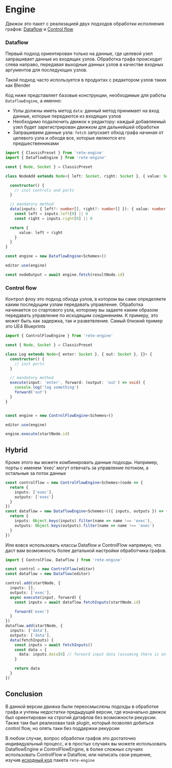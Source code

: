 # Engine

Движок это пакет с реализацией двух подходов обработки исполнения графов: [Dataflow](#dataflow) и [Control flow](#control-flow)

### Dataflow

Первый подход ориентирован только на данные, где целевой узел запрашивает данные из входящих узлов. Обработка графа происходит слева направо, передавая выходные данных узлов в качестве входных аргументов для последующих узлов.

Такой подход часто используется в продуктах с редактором узлов таких как Blender

Код ниже представляет базовые конструкции, необходимые для работы `DataflowEngine`, а именно:

- Узлы должны иметь метод `data`: данный метод принимает на вход данные, которые передаются из входящих узлов
- Необходимо подключить движок к редактору: каждый добавляемый узел будет зарегистрирован движком для дальнейшей обработки
- Запрашиваем данные узла: `fetch` запускает обход графа начиная от целевого узла и обходя все, которые являются его предшественниками

```ts
import { ClassicPreset } from 'rete-engine'
import { DataflowEngine } from 'rete-engine'

const { Node, Socket } = ClassicPreset

class NodeAdd extends Node<{ left: Socket, right: Socket }, { value: Socket }, { }> {

  constructor() {
    // init controls and ports
  }

  // mandatory method
  data(inputs: { left?: number[], right?: number[] }): { value: number } {
    const left = inputs.left[0] || 0
    const right = inputs.right[0] || 0

  return {
      value: left + right
    }
  }
}

const engine = new DataflowEngine<Schemes>()

editor.use(engine)

const nodeOutput = await engine.fetch(resultNode.id)
```

### Control flow

Контрол флоу это подход обхода узлов, в котором вы сами определяете каким последущим узлам передавать управление. Обработка начинается со стартового узла, которому вы задаете каким образом передавать управление по исходящим соединениям. К примеру, это может быть как задержка, так и разветвление. Самый близкий пример это UE4 Blueprints

```ts
import { ControlFlowEngine } from 'rete-engine'

const { Node, Socket } = ClassicPreset

class Log extends Node<{ enter: Socket }, { out: Socket }, {}> {
  constructor() {
    // init ports
  }

  // mandatory method
  execute(input: 'enter', forward: (output: 'out') => void) {
    console.log('log something')
    forward('out')
  }
}


const engine = new ControlFlowEngine<Schemes>()

editor.use(engine)

engine.execute(startNode.id)
```

## Hybrid

Кроме этого  вы можете комбинировать данные подходы. Например, порты с именем 'exec' могут отвечать за управление потоком, а остальные за поток данных

```ts
const controlflow = new ControlFlowEngine<Schemes>(node => {
  return {
    inputs: ['exec'],
    outputs: ['exec']
  }
})
const dataflow = new DataflowEngine<Schemes>(({ inputs, outputs }) => {
  return {
    inputs: Object.keys(inputs).filter(name => name !== 'exec'),
    outputs: Object.keys(outputs).filter(name => name !== 'exec')
  }
})
```

Или вовсе использовать классы Dataflow и ControlFlow напрямую, что даст вам возможность более детальной настройки обработчика графов.

```ts
import { ControlFlow, Dataflow } from 'rete-engine'

const control = new ControlFlow(editor)
const dataflow = new Dataflow(editor)

control.add(startNode, {
  inputs: [],
  outputs: ['exec'],
  async execute(input, forward) {
    const inputs = await dataflow.fetchInputs(startNode.id)

    forward('exec')
  }
})
dataflow.add(startNode, {
  inputs: ['data'],
  outputs: ['data'],
  data(fetchInputs) {
    const inputs = await fetchInputs()
    const data = {
      data: inputs.data[0] // forward input data (assuming there is only one input connection to port "data")
    }

    return data
  }
})
```

## Conclusion

В данной версии движка были переосмыслены подохды в обработке графа и учтены недостатки предыдущей версии, где изначально движок был ориентирован на строгий датафлов без возможности рекурсии. Также там был реализован task plugin, который позволял добиться control flow, но опять таки без поддержки рекурсии

В любом случае, вопрос обработки графов это достаточно индивидуальный процесс, и в простых случаях вы можете использовать DataflowEngine и ControlFlowEngine, в более сложных случаях использовать ControlFlow и Dataflow, или написать свои решение, изучив [исходный код](https://github.com/retejs/engine) пакета `rete-engine`

